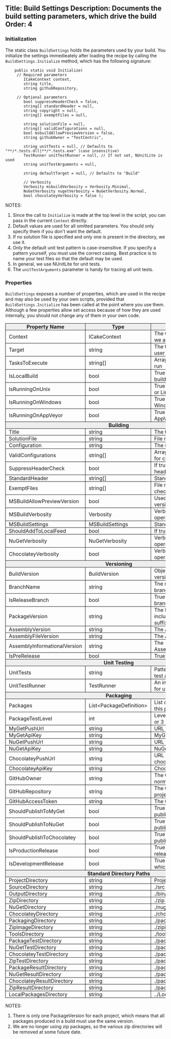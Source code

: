 Title: Build Settings
Description: Documents the build setting parameters, which drive the build
Order: 4
---
<style>
    td, th { border: solid 1px black; padding: 0 10px }
	th { background-color: #eee}
</style>

### Initialization

The static class `BuildSettings` holds the parameters used by your build. You initialize the settings immedieately after loading the recipe by calling the `BuildSettings.Initialize` method, which has the following signature:

```
	public static void Initialize(
	 // Required parameters
		ICakeContext context,
		string title,
		string githubRepository,
     
	 // Optional parameters
		bool suppressHeaderCheck = false,
		string[] standardHeader = null,
		string copyright = null,
		string[] exemptFiles = null,

		string solutionFile = null,
		string[] validConfigurations = null,
		bool msbuildAllowPreviewVersion = false,
		string githubOwner = "TestCentric",
		
		string unitTests = null, // Defaults to "**/*.tests.dll|**/*.tests.exe" (case insensitive)
		TestRunner unitTestRunner = null, // If not set, NUnitLite is used
		string unitTestArguments = null,

		string defaultTarget = null, // Defaults to "Build"
		
		// Verbosity
		Verbosity msbuildVerbosity = Verbosity.Minimal,
		NuGetVerbosity nugetVerbosity = NuGetVerbosity.Normal,
		bool chocolateyVerbosity = false );
```

NOTES:
1. Since the call to `Initialize` is made at the top level in the script, you can pass in the current `Context` directly.
2. Default values are used for all omitted parameters. You should only specify them if you don't want the default.
3. If no solution file is specified and only one is present in the directory, we use it.
4. Only the default unit test pattern is case-insensitive. If you specify a pattern yourself, you must use the correct casing. Best practice is to name your test files so that the default may be used.
5. In general, we use NUnitLite for unit tests.
6. The `unitTestArguments` parameter is handy for tracing all unit tests.

### Properties

`BuildSettings` exposes a number of properties, which are used in the recipe and may also be used by your own scripts, provided that `BuildSettings.Initialize` has been called at the point where you use them. Although a few properties allow set access because of how they are used internally, you should not change any of them in your own code.

<table>
<tr><th>Property Name</th><th>Type</th><th>Usage</th>

<tr><td>Context</td><td>ICakeContext</td><td>The Cake context under which we are running</td>
<tr><td>Target</td><td>string</td><td>The target task chosen by the user</td></tr>
<tr><td>TasksToExecute</td><td>string[]</td><td>Array of tasks which will be run</td></tr>
<tr><td>IsLocalBuild</td><td>bool</td><td>True if this is a local (desktop) build</td></tr>
<tr><td>IsRunningOnUnix</td><td>bool</td><td>True if we are running on Unix or Linux</td></tr>
<tr><td>IsRunningOnWindows</td><td>bool</td><td>True if we are running on Windows</td></tr>
<tr><td>IsRunningOnAppVeyor</td><td>bool</td><td>True if we are running under AppVeyor CI</td></tr>

<tr><th colspan=3>Building</th></tr>
<tr><td>Title</td><td>string</td><td>The title of this project</td></tr>
<tr><td>SolutionFile</td><td>string</td><td>File name of the solution</td></tr>
<tr><td>Configuration</td><td>string</td><td>The selected configuration</td></tr>
<tr><td>ValidConfigurations</td><td>string[]</td><td>Array of valid configurations, for checking</td></tr>
<tr><td>SuppressHeaderCheck</td><td>bool</td><td>If true, we skip checking the headers of source files</td></tr>
<tr><td>StandardHeader</td><td>string[]</td><td>Standard header text</td></tr>
<tr><td>ExemptFiles</td><td>string[]</td><td>File names exempt from checking</td></tr>
<tr><td>MSBuildAllowPreviewVersion</td><td>bool</td><td>Used for testing preview versions of .NET</td></tr>
<tr><td>MSBuildVerbosity</td><td>Verbosity</td><td>Verbosity for MSBuild operations</td></tr>
<tr><td>MSBuildSettings</td><td>MSBuildSettings</td><td>Standard MSBuildSettings</td></tr>
<tr><td>ShouldAddToLocalFeed</td><td>bool</td><td>If true, each bu</td></tr>
<tr><td>NuGetVerbosity</td><td>NuGetVerbosity</td><td>Verbosity for NuGet operations</td></tr>
<tr><td>ChocolateyVerbosity</td><td>bool</td><td>Verbosity for Chocolatey operations (true => Verbose)</td></tr>

<tr><th colspan=3>Versioning</th></tr>
<tr><td>BuildVersion</td><td>BuildVersion</td><td>Object used to calculate versions</td></tr>
<tr><td>BranchName</td><td>string</td><td>Tne name of the current branch</td></tr>
<tr><td>IsReleaseBranch</td><td>bool</td><td>True if we are on a release branch (release-x.y.z)</td></tr>
<tr><td>PackageVersion</td><td>string</td><td>The full package version, including any pre-release suffix</td></tr>
<tr><td>AssemblyVersion</td><td>string</td><td>The AssemblyVersion</td></tr>
<tr><td>AssemblyFileVersion</td><td>string</td><td>The AssemblyFileVersion</td></tr>
<tr><td>AssemblyInformationalVersion</td><td>string</td><td>The AssemblyInformationalVersion</td></tr>
<tr><td>IsPreRelease</td><td>bool</td><td>True if this is a pre-release</td></tr>

<tr><th colspan=3>Unit Testing</th></tr>
<tr><td>UnitTests</td><td>string</td><td>Pattern used to recognize unit test assemblies</td></tr>
<tr><td>UnitTestRunner</td><td>TestRunner</td><td>An instance of the runner used for unit tests</td></tr>

<tr><th colspan=3>Packaging</th></tr>
<tr><td>Packages</td><td>List&lt;PackageDefinition&gt;</td><td>List of package definitions for this project</td></tr>
<tr><td>PackageTestLevel</td><td>int</td><td>Level of package testing: 1, 2 or 3</td></tr>
<tr><td>MyGetPushUrl</td><td>string</td><td>URL for publishing to MyGet</td></tr>
<tr><td>MyGetApiKey</td><td>string</td><td>MyGet API key</td></tr>
<tr><td>NuGetPushUrl</td><td>string</td><td>URL for publishing to NuGet</td></tr>
<tr><td>NuGetApiKey</td><td>string</td><td>NuGet API key</td></tr>
<tr><td>ChocolateyPushUrl</td><td>string</td><td>URL for publishing to chocolatey</td></tr>
<tr><td>ChocolateyApiKey</td><td>string</td><td>Chocolatey API Key</td></tr>
<tr><td>GitHubOwner</td><td>string</td><td>The GitHub project owner, normally "TestCentric"</td></tr>
<tr><td>GitHubRepository</td><td>string</td><td>The GitHub repository for this project</td></tr>
<tr><td>GitHubAccessToken</td><td>string</td><td>The GitHub access token</td></tr>
<tr><td>ShouldPublishToMyGet</td><td>bool</td><td>True if this build should publish to MyGet</td></tr>
<tr><td>ShouldPublishToNuGet</td><td>bool</td><td>True if this build should publish to NuGet</td></tr>
<tr><td>ShouldPublishToChocolatey</td><td>bool</td><td>True if this build should publish to Chocolatey</td></tr>
<tr><td>IsProductionRelease</td><td>bool</td><td>True if this is a production release</td></tr>
<tr><td>IsDevelopmentRelease</td><td>bool</td><td>True if this is a dev release, which publishes only to MyGet</td></tr>

<tr><th colspan=3>Standard Directory Paths</th></tr>
<tr><td>ProjectDirectory</td><td>string</td><td>Project root directory</td></tr>
<tr><td>SourceDirectory</td><td>string</td><td>./src</td></tr>
<tr><td>OutputDirectory</td><td>string</td><td>./bin/CONFIGURATION</td></tr>
<tr><td>ZipDirectory</td><td>string</td><td>./zip</td></tr>
<tr><td>NuGetDirectory</td><td>string</td><td>./nuget</td></tr>
<tr><td>ChocolateyDirectory</td><td>string</td><td>./choco</td></tr>
<tr><td>PackagingDirectory</td><td>string</td><td>./packaging</td></tr>
<tr><td>ZipImageDirectory</td><td>string</td><td>./zipimage</td></tr>
<tr><td>ToolsDirectory</td><td>string</td><td>./tools</td></tr>
<tr><td>PackageTestDirectory</td><td>string</td><td>./packaging/tests</td></tr>
<tr><td>NuGetTestDirectory</td><td>string</td><td>./packaging/tests/nuget</td></tr>
<tr><td>ChocolateyTestDirectory</td><td>string</td><td>./packaging/tests/chocolatey</td></tr>
<tr><td>ZipTestDirectory</td><td>string</td><td>./packaging/tests/zip</td></tr>
<tr><td>PackageResultDirectory</td><td>string</td><td>./packaging/results</td></tr>
<tr><td>NuGetResultDirectory</td><td>string</td><td>./packaging/results/NuGet</td></tr>
<tr><td>ChocolateyResultDirectory</td><td>string</td><td>./packaging/results/chocolatey</td></tr>
<tr><td>ZipResultDirectory</td><td>string</td><td>./packaging/results/zip</td></tr>
<tr><td>LocalPackagesDirectory</td><td>string</td><td>../LocalPackages</td></tr>

</table>

NOTES:
1. There is only one PackageVersion for each project, which means that all packages produced in a build must use the same version.
2. We are no longer using zip packages, so the various zip directories will be removed at some future date.